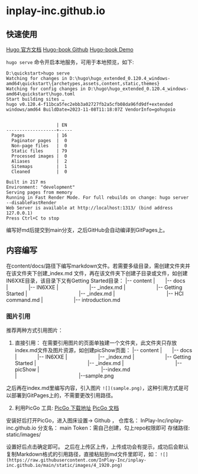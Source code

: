 # inplay-inc.github.io

## 快速使用

[Hugo 官方文档](https://gohugo.io/documentation/)
[Hugo-book Github](https://github.com/alex-shpak/hugo-book)
[Hugo-book Demo](https://hugo-book-demo.netlify.app/)

`hugo serve` 命令开启本地服务，可用于本地预览，如下:
```
D:\quickstart>hugo serve
Watching for changes in D:\hugo\hugo_extended_0.120.4_windows-amd64\quickstart\{archetypes,assets,content,static,themes}
Watching for config changes in D:\hugo\hugo_extended_0.120.4_windows-amd64\quickstart\hugo.toml
Start building sites …
hugo v0.120.4-f11bca5fec2ebb3a02727fb2a5cfb08da96fd9df+extended windows/amd64 BuildDate=2023-11-08T11:18:07Z VendorInfo=gohugoio


                   | EN
-------------------+-----
  Pages            | 16
  Paginator pages  |  0
  Non-page files   |  0
  Static files     | 79
  Processed images |  0
  Aliases          |  2
  Sitemaps         |  1
  Cleaned          |  0

Built in 217 ms
Environment: "development"
Serving pages from memory
Running in Fast Render Mode. For full rebuilds on change: hugo server --disableFastRender
Web Server is available at http://localhost:1313/ (bind address 127.0.0.1)
Press Ctrl+C to stop
```
编写好md后提交到main分支，之后GitHub会自动编译到GitPages上。

## 内容编写

在content/docs/路径下编写markdown文件。若需要多级目录，需创建文件夹并在该文件夹下创建_index.md 文件，再在该文件夹下创建子目录或文件，如创建IN6XXE目录，该目录下又有Getting Started目录：
|-- content
|&emsp;&emsp;|-- docs
|&emsp;&emsp;&emsp;&emsp;|-- IN6XXE
|&emsp;&emsp;&emsp;&emsp;&emsp;&emsp;|-- _index.md 
|&emsp;&emsp;&emsp;&emsp;&emsp;&emsp;|-- Getting Started
|&emsp;&emsp;&emsp;&emsp;&emsp;&emsp;&emsp;&emsp;&emsp;&emsp;|-- _index.md
|&emsp;&emsp;&emsp;&emsp;&emsp;&emsp;&emsp;&emsp;&emsp;&emsp;|-- HCI command.md
|&emsp;&emsp;&emsp;&emsp;&emsp;&emsp;|-- introduction.md

### 图片引用

推荐两种方式引用图片：
1. 直接引用：
  在需要引用图片的页面单独建一个文件夹，此文件夹只存放index.md文件及图片资源，如创建picShow页面：
  |-- content
  |&emsp;&emsp;|-- docs
  |&emsp;&emsp;&emsp;&emsp;|-- IN6XXE
  |&emsp;&emsp;&emsp;&emsp;&emsp;&emsp;|-- _index.md 
  |&emsp;&emsp;&emsp;&emsp;&emsp;&emsp;|-- Getting Started
  |&emsp;&emsp;&emsp;&emsp;&emsp;&emsp;&emsp;&emsp;&emsp;&emsp;|-- _index.md
  |&emsp;&emsp;&emsp;&emsp;&emsp;&emsp;&emsp;&emsp;&emsp;&emsp;|-- picShow
  |&emsp;&emsp;&emsp;&emsp;&emsp;&emsp;&emsp;&emsp;&emsp;&emsp;&emsp;&emsp;|--index.md
  |&emsp;&emsp;&emsp;&emsp;&emsp;&emsp;&emsp;&emsp;&emsp;&emsp;&emsp;&emsp;|--sample.png

  之后再在index.md里编写内容，引入图片 `![](sample.png)`，这种引用方式是可以部署到GitPages上的，不需要更改引用路径。

2. 利用PicGo 工具:
  [PicGo 下载地址](https://github.com/Molunerfinn/PicGo/releases/tag/v2.3.1)
  [PicGo 文档](https://picgo.github.io/PicGo-Doc/zh/guide/#picgo-is-here)
   
  安装好后打开PicGo，进入图床设置-> Github ，
  仓库名： InPlay-Inc/inplay-inc.github.io
  分支名： main
  Token：需自己创建，勾上repo权限即可
  存储路径: static/images/

  设置好后点击确定即可。
  之后在上传区上传，上传成功会有提示，成功后会默认复制Markdown格式的引用路径，直接粘贴到md文件里即可，如：
  `![](https://raw.githubusercontent.com/InPlay-Inc/inplay-inc.github.io/main/static/images/4_1920.png)`